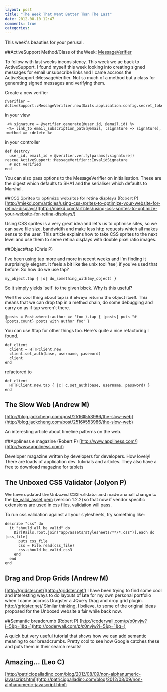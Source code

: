 ```yaml
---
layout: post
title: "The Week That Went Better Than The Last"
date: 2012-08-10 12:47
comments: true
categories: 
---
```


This week's beauties for your perusal.

##ActiveSupport Method/Class of the Week: [MessageVerifier](http://api.rubyonrails.org/classes/ActiveSupport/MessageVerifier.html)

To follow with last weeks inconsistency. This week we ae back to ActiveSupport. I found myself this week looking into creating signed messages for email unsubscribe links and I came accross the ActiveSupport::MessageVerifier. Not so much of a method but a class for generating signed messages and verifying them.

Create a new verifier
	
	@verifier = ActiveSupport::MessageVerifier.new(Rails.application.config.secret_token)

in your view

	 <% signature = @verifier.generate(@user.id, @email.id) %>
	 <%= link_to email_subscription_path(@email, :signature => signature), :method => :delete %>

in your controller

	def destroy
	  user_id, email_id = @verifier.verify(params[:signature])
	rescue ActiveSupport::MessageVerifier::InvalidSignature
	  # not verified
	end
	
You can also pass options to the MessageVerifier on initialisation. These are the digest which defaults to SHA1 and the serialiser which defaults to Marshal.


##CSS Sprites to optimize websites for retina displays (Robert P)
[http://miekd.com/articles/using-css-sprites-to-optimize-your-website-for-retina-displays/](http://miekd.com/articles/using-css-sprites-to-optimize-your-website-for-retina-displays/)

Using CSS sprites is a very great idea and let's us to optimise sites, so we can save file size, bandwidth and make less http requests which all makes sense to the user.
This article explains how to take CSS sprites to the next level and use them to serve retina displays with double pixel ratio images.

##Object#tap (Chris P)

I've been using tap more and more in recent weeks and I'm finding it surprisingly elegant. It feels a bit like the unix tool 'tee', if you've used that before. So how do we use tap?

	my_object.tap { |o| do_something_with(my_object) }

So it simply yields 'self' to the given block. Why is this useful?

Well the cool thing about tap is it always returns the object itself. This means that we can drop tap in a method chain, do some debugging and carry on as if tap weren't there.


	@posts = Post.where(:author => 'foo').tap { |posts| puts "#{posts.count} posts with author foo" }

You can use #tap for other things too. Here's quite a nice refactoring I found.

    def client
      client = HTTPClient.new
      client.set_auth(base, username, password)
      client
    end

refactored to

	def client
	  HTTPClient.new.tap { |c| c.set_auth(base, username, password) }
	end
	
	
## The Slow Web (Andrew M)
[http://blog.jackcheng.com/post/25160553986/the-slow-web](http://blog.jackcheng.com/post/25160553986/the-slow-web)

An interesting article about timeline patterns on the web.

##Appliness e magazine (Robert P)
[http://www.appliness.com/](http://www.appliness.com/)

Developer magazine written by developers for developers. How lovely!
There are loads of application dev. tutorials and articles. They also have a free to download magazine for tablets.

## The Unboxed CSS Validator (Jolyon P)
We have updated the Unboxed CSS validator and made a small change to the [be_valid_asset gem](https://github.com/unboxed/be_valid_asset) (version 1.2.2) so that now if vendor specific extensions are used in css files,  validation will pass. 

To run css validation against all your stylesheets, try something like:
  
	describe "css" do
      it "should all be valid" do
        Dir[Rails.root.join("app/assets/stylesheets/**/*.css")].each do |css_file|
          puts css_file
          css = File.read(css_file)
          css.should be_valid_css3
        end
      end
    end
 
 
## Drag and Drop Grids (Andrew M)
[http://gridster.net/](http://gridster.net/)
I have been trying to find some cool and interesting ways to do layouts of late for my own personal portfolio when I came accross Dragster a JQuery Drag and drop grid plugin. http://gridster.net/ Similar thinking, I believe, to some of the original ideas proposed for the Unboxed website a fair while back now.


##Semantic breadcrumb (Robert P)
[http://coderwall.com/p/p0nvjw?i=5&p=1&q=](http://coderwall.com/p/p0nvjw?i=5&p=1&q=)

A quick but very useful tutorial that shows how we can add semantic meaning to our breadcrumbs. Pretty cool to see how Google catches these and puts them in their search results!

## Amazing… (Leo C)
[http://patriciopalladino.com/blog/2012/08/09/non-alphanumeric-javascript.html](http://patriciopalladino.com/blog/2012/08/09/non-alphanumeric-javascript.html)